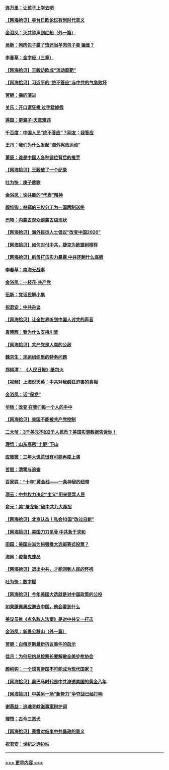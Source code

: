 #### [连万里：让孩子上学去吧](../pages/nsc993/n12385309.md?t=09072351) 
#### [【网海拾贝】美台日欧论坛有划时代意义](../pages/nsc993/n12385232.md?t=09072351) 
#### [金浴凤：灭共钟声到红船（外一篇）](../pages/nsc993/n12385154.md?t=09072351) 
#### [吴新：狗肉包子露了馅还当羊肉包子卖 骗谁？](../pages/nsc993/n12385133.md?t=09072351) 
#### [李春草：金字经（三章）](../pages/nsc993/n12383691.md?t=09072351) 
#### [【网海拾贝】王毅访欧成“流动箭靶”](../pages/nsc993/n12383338.md?t=09072351) 
#### [【网海拾贝】习近平的“绝不答应”与中共的气急败坏](../pages/nsc993/n12382819.md?t=09072351) 
#### [苦胆：摘的演进](../pages/nsc993/n12382619.md?t=09072351) 
#### [关乐：开口谎狂撒 过手猛掺假](../pages/nsc993/n12382604.md?t=09072351) 
#### [莲园：更漏子‧天意难违](../pages/nsc993/n12382598.md?t=09072351) 
#### [千百度：中国人民“绝不答应”？网友：我答应](../pages/nsc993/n12382024.md?t=09072351) 
#### [王丹：我们为什么发起“海外宪政运动”](../pages/nsc993/n12380286.md?t=09072351) 
#### [萧辰：谁是中国人各种错位背后的推手](../pages/nsc993/n12379800.md?t=09072351) 
#### [【网海拾贝】王毅破了一个纪录](../pages/nsc993/n12379251.md?t=09072351) 
#### [吐为快：庚子悲歌](../pages/nsc993/n12378821.md?t=09072351) 
#### [金浴凤：论共匪的“代表”精神](../pages/nsc993/n12377546.md?t=09072351) 
#### [颜纯钩：林郑的三权分工为一国两制送终](../pages/nsc993/n12377306.md?t=09072351) 
#### [巴特：内蒙古观众谈蒙古语现状](../pages/nsc993/n12376923.md?t=09072351) 
#### [【网海拾贝】海外民运人士倡议“改变中国2020”](../pages/nsc993/n12376682.md?t=09072351) 
#### [【网海拾贝】如何对付中共，捷克为欧盟树榜样](../pages/nsc993/n12374209.md?t=09072351) 
#### [【网海拾贝】航母打击实力暴露 中共还剩什么底牌](../pages/nsc993/n12371825.md?t=09072351) 
#### [李春草：南海无战事](../pages/nsc993/n12371159.md?t=09072351) 
#### [金浴凤：一枝花·共产党](../pages/nsc993/n12368757.md?t=09072351) 
#### [伍新：党话民解小集](../pages/nsc993/n12366907.md?t=09072351) 
#### [祝君安：中共杂谈](../pages/nsc993/n12366076.md?t=09072351) 
#### [【网海拾贝】让全世界听到中国人讨共的声音](../pages/nsc993/n12365569.md?t=09072351) 
#### [袁晓辉：我为什么支持川普](../pages/nsc993/n12362670.md?t=09072351) 
#### [【网海拾贝】共产党是人类的公敌](../pages/nsc993/n12363182.md?t=09072351) 
#### [魏京生：民运组织里的特务问题](../pages/nsc993/n12363010.md?t=09072351) 
#### [郑纯清： 《人民日报》纸包火](../pages/nsc993/n12362706.md?t=09072351) 
#### [【视频】上海倪天英：中共对我疯狂迫害的真相](../pages/nsc993/n12356341.md?t=09072351) 
#### [金浴凤：话“保党”](../pages/nsc993/n12361867.md?t=09072351) 
#### [华旸：改变 在我们每一个人的手中](../pages/nsc993/n12361774.md?t=09072351) 
#### [【网海拾贝】美国不能被共产党控制](../pages/nsc993/n12360271.md?t=09072351) 
#### [二大爷：3千美元不如2千人民币？美国实测数据告诉你！](../pages/nsc993/n12358563.md?t=09072351) 
#### [理悟：山东高密“土匪”下山](../pages/nsc993/n12358535.md?t=09072351) 
#### [应微微：三年大饥荒很有可能再度上演](../pages/nsc993/n12358523.md?t=09072351) 
#### [苦胆：清零与追查](../pages/nsc993/n12358501.md?t=09072351) 
#### [百家姓：“十年”黄金线——一条神秘的纽带](../pages/nsc993/n12358319.md?t=09072351) 
#### [项云：中共权力决定“主义”用来耍弄人民](../pages/nsc993/n12358172.md?t=09072351) 
#### [俞元：美“屠龙斩”破中共九大毒招](../pages/nsc993/n12357822.md?t=09072351) 
#### [【网海拾贝】北京认怂！私会10国“改过自新”](../pages/nsc993/n12357784.md?t=09072351) 
#### [【网海拾贝】美国刀刀见骨 中共急于求和](../pages/nsc993/n12355511.md?t=09072351) 
#### [田园：美国左派为何强推大选邮寄式投票？](../pages/nsc993/n12352963.md?t=09072351) 
#### [海网：疫苗鬼速品](../pages/nsc993/n12354438.md?t=09072351) 
#### [【网海拾贝】退出中共，才能回到人民的怀抱](../pages/nsc993/n12352634.md?t=09072351) 
#### [吐为快：数字赋](../pages/nsc993/n12352317.md?t=09072351) 
#### [【网海拾贝】今年美国大选就是对中国政策的公投](../pages/nsc993/n12350973.md?t=09072351) 
#### [如果蓬佩奥应邀去中国，他会看到什么](../pages/nsc993/n12350945.md?t=09072351) 
#### [美议员推《点名敌人法案》是对中共又一打击](../pages/nsc993/n12350765.md?t=09072351) 
#### [金浴凤：新愚公移山（外一篇）](../pages/nsc993/n12350253.md?t=09072351) 
#### [苦胆：白俄罗斯最新抗议事件的启示](../pages/nsc993/n12349989.md?t=09072351) 
#### [佳月：为何纽约总检察长要解散全美步枪协会](../pages/nsc993/n12349939.md?t=09072351) 
#### [颜纯钩：一个谎言帝国不可能成为现代国家？](../pages/nsc993/n12349898.md?t=09072351) 
#### [【网海拾贝】奥巴马时代是中共渗透美国的黄金八年](../pages/nsc993/n12349284.md?t=09072351) 
#### [【网海拾贝】中美另一场“新势力”争夺战已经打响](../pages/nsc993/n12346998.md?t=09072351) 
#### [谢燕益：追魂寻衅滋事案辩护词](../pages/nsc993/n12346892.md?t=09072351) 
#### [理悟：古今三恶犬](../pages/nsc993/n12345190.md?t=09072351) 
#### [【网海拾贝】蔡霞对结束中共暴政的意义](../pages/nsc993/n12344263.md?t=09072351) 
#### [祝君安：世纪之选边站](../pages/nsc993/n12342382.md?t=09072351) 

----
#### [ >>> 更早内容 <<< ](../indexes/nsc993-earlier.md)
